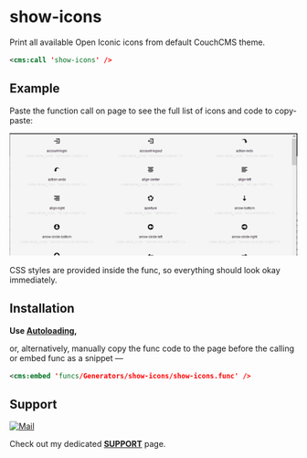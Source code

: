 # show-icons

Print all available Open Iconic icons from default CouchCMS theme.

```xml
<cms:call 'show-icons' />
```

## Example

Paste the function call on page to see the full list of icons and code to copy-paste:

![](img/show-icons.png)

CSS styles are provided inside the func, so everything should look okay immediately.

## Installation

**Use [Autoloading](https://github.com/trendoman/Cms-Fu/tree/master/ADDON-FUNCS-ON-DEMAND.md),**

or, alternatively, manually copy the func code to the page before the calling or embed func as a snippet —

```xml
<cms:embed 'funcs/Generators/show-icons/show-icons.func' />
```

## Support

[![Mail](https://img.shields.io/badge/gmail-%23539CFF.svg?&style=for-the-badge&logo=gmail&logoColor=white)](mailto:"Anton"<tony.smirnov@gmail.com>?subject=[GitHub])

Check out my dedicated [**SUPPORT**](/SUPPORT.md) page.
